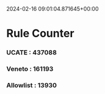 2024-02-16 09:01:04.871645+00:00
# Rule Counter 
 ### UCATE : 437088

 ### Veneto : 161193

 ### Allowlist : 13930